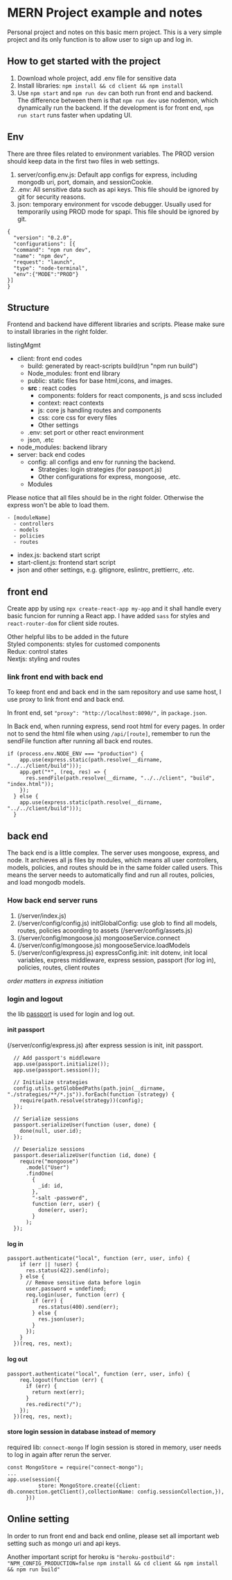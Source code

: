 # MERN Project example and notes

Personal project and notes on this basic mern project. This is a very simple project and its only function is to allow user to sign up and log in. 


## How to get started with the project

1. Download whole project, add .env file for sensitive data
2. Install libraries: `npm install && cd client && npm install`
3. Use `npm start` and `npm run dev` can both run front end and backend. The difference between them is that `npm run dev` use nodemon, which dynamically run the backend. If the development is for front end, `npm run start` runs faster when updating UI.

## Env

There are three files related to environment variables. The PROD version should keep data in the first two files in web settings.

1. server/config.env.js: Default app configs for express, including mongodb uri, port, domain, and sessionCookie.
2. .env: All sensitive data such as api keys. This file should be ignored by git for security reasons.
3. json: temporary environment for vscode debugger. Usually used for temporarily using PROD mode for spapi. This file should be ignored by git.
```
{
  "version": "0.2.0",
  "configurations": [{
  "command": "npm run dev",
  "name": "npm dev",
  "request": "launch",
  "type": "node-terminal",
  "env":{"MODE":"PROD"}
}]
}
```
## Structure

Frontend and backend have different libraries and scripts. Please make sure to install libraries in the right folder.

listingMgmt

- client: front end codes
  - build: generated by react-scripts build(run "npm run build")
  - Node\_modules: front end library
  - public: static files for base html,icons, and images.
  - **src** : react codes
    - components: folders for react components, js and scss included
    - context: react contexts
    - js: core js handling routes and components
    - css: core css for every files
    - Other settings
  - .env: set port or other react environment
  - json, .etc
- node\_modules: backend library
- server: back end codes
  - config: all configs and env for running the backend.
    - Strategies: login strategies (for passport.js)
    - Other configurations for express, mongoose, .etc.
  - Modules

Please notice that all files should be in the right folder. Otherwise the express won't be able to load them.

    - [moduleName]
      - controllers
      - models
      - policies
      - routes
  - index.js: backend start script
  - start-client.js: frontend start script
- json and other settings, e.g. gitignore, eslintrc, prettierrc, .etc.


## front end 
Create app by using `npx create-react-app my-app` and it shall handle every basic funcion for running a React app. I have added `sass` for styles and `react-router-dom` for client side routes. 

Other helpful libs to be added in the future  
Styled components: styles for customed components   
Redux: control states  
Nextjs: styling and routes  

### link front end with back end
To keep front end and back end in the sam repository and use same host, I use proxy to link front end and back end.

In front end, set `"proxy": "http://localhost:8090/",` in `package.json`. 

In Back end, when running express, send root html for every pages. In order not to send the html file when using `/api/[route]`, remember to run the sendFile function after running all back end routes.
```
if (process.env.NODE_ENV === "production") {
    app.use(express.static(path.resolve(__dirname, "../../client/build")));
    app.get("*", (req, res) => {
      res.sendFile(path.resolve(__dirname, "../../client", "build", "index.html"));
    });
  } else {
    app.use(express.static(path.resolve(__dirname, "../../client/build")));
  }
```

## back end
The back end is a little complex. The server uses mongoose, express, and node. It archieves all js files by modules, which means all user controllers, models, policies, and routes should be in the same folder called users. This means the server needs to automatically find and run all routes, policies, and load mongodb models.

### How back end server runs
1. (/server/index.js)
2. (/server/config/config.js) initGlobalConfig: use glob to find all models, routes, policies acoording to assets (/server/config/assets.js)
3. (/server/config/mongoose.js) mongooseService.connect
4. (/server/config/mongoose.js) mongooseService.loadModels
5. (/server/config/express.js) expressConfig.init: init dotenv, init local variables, express middleware, express session, passport (for log in), policies, routes, client routes

*order matters in express initiation*

### login and logout
the lib [passport](https://www.npmjs.com/package/passport) is used for login and log out. 

#### init passport
(/server/config/express.js) after express session is init, init passport.

```
  // Add passport's middleware
  app.use(passport.initialize());
  app.use(passport.session());

  // Initialize strategies
  config.utils.getGlobbedPaths(path.join(__dirname, "./strategies/**/*.js")).forEach(function (strategy) {
    require(path.resolve(strategy))(config);
  });

  // Serialize sessions
  passport.serializeUser(function (user, done) {
    done(null, user.id);
  });

  // Deserialize sessions
  passport.deserializeUser(function (id, done) {
    require("mongoose")
      .model("User")
      .findOne(
        {
          _id: id,
        },
        "-salt -password",
        function (err, user) {
          done(err, user);
        }
      );
  });
```

#### log in
```
passport.authenticate("local", function (err, user, info) {
    if (err || !user) {
      res.status(422).send(info);
    } else {
      // Remove sensitive data before login
      user.password = undefined;
      req.login(user, function (err) {
        if (err) {
          res.status(400).send(err);
        } else {
          res.json(user);
        }
      });
    }
  })(req, res, next);
```
#### log out
```
passport.authenticate("local", function (err, user, info) {
    req.logout(function (err) {
      if (err) {
        return next(err);
      }
      res.redirect("/");
    });
  })(req, res, next);
```
#### store login session in database instead of memory
required lib: `connect-mongo`
If login session is stored in memory, user needs to log in again after rerun the server.

```
const MongoStore = require("connect-mongo");
...
app.use(session({
          store: MongoStore.create({client: db.connection.getClient(),collectionName: config.sessionCollection,}),
      }))
```
## Online setting
In order to run front end and back end online, please set all important web setting such as mongo uri and api keys. 

Another important script for heroku is `"heroku-postbuild": "NPM_CONFIG_PRODUCTION=false npm install && cd client && npm install && npm run build"`
